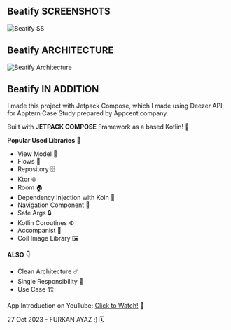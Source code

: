 ## **Beatify SCREENSHOTS**

![Beatify SS](https://user-images.githubusercontent.com/59910223/247273759-530f9671-ecf8-4296-ac30-f188555fcb26.png)

## **Beatify ARCHITECTURE**

![Beatify Architecture](https://github.com/furkanayaz/Beatify/assets/59910223/e5e9f34f-0702-4879-ab78-6cd5f774a1da)

## **Beatify IN ADDITION**

I made this project with Jetpack Compose, which I made using Deezer API, for Apptern Case Study prepared by Appcent company.

Built with **JETPACK COMPOSE** Framework as a based Kotlin! 🤩

**Popular Used Libraries** 🎉
- View Model 📱
- Flows 🌊
- Repository 🗄️
- Ktor 🌐
- Room 🏠
- Dependency Injection with Koin 💉
- Navigation Component 🧭
- Safe Args 🔒
- Kotlin Coroutines ⚙️
- Accompanist 🎵
- Coil Image Library 🖼️

**ALSO** 👇
- Clean Architecture ☄️
- Single Responsibility 🥇
- Use Case 🏗️

App Introduction on YouTube: [Click to Watch!](https://youtu.be/AeIloqi5Oic) 📼

27 Oct 2023 - FURKAN AYAZ :) 🗓️
